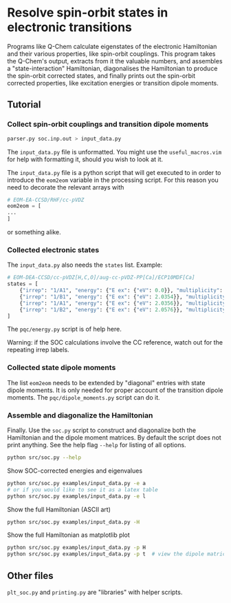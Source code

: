 # Resolve spin-orbit states in electronic transitions
Programs like Q-Chem calculate eigenstates of the electronic Hamiltonian and
their various properties, like spin-orbit couplings. This program takes the
Q-Chem's output, extracts from it the valuable numbers, and assembles a
"state-interaction" Hamiltonian, diagonalises the Hamiltonian to produce the
spin-orbit corrected states, and finally prints out the spin-orbit corrected
properties, like excitation energies or transition dipole moments.

## Tutorial

### Collect spin-orbit couplings and transition dipole moments
```bash
parser.py soc.inp.out > input_data.py
```
The `input_data.py` file is unformatted. You might use the `useful_macros.vim`
for help with formatting it, should you wish to look at it.

The `input_data.py` file is a python script that will get executed to in order
to introduce the `eom2eom` variable in the processing script. For this reason
you need to decorate the relevant arrays with
```python
# EOM-EA-CCSD/RHF/cc-pVDZ
eom2eom = [
...
]
```
or something alike.

### Collected electronic states
The `input_data.py` also needs the `states` list. Example:
```python
# EOM-DEA-CCSD/cc-pVDZ[H,C,O]/aug-cc-pVDZ-PP[Ca]/ECP10MDF[Ca]
states = [
    {"irrep": "1/A1", "energy": {"E ex": {"eV": 0.0}}, "multiplicity": 1},
    {"irrep": "1/B1", "energy": {"E ex": {"eV": 2.0354}}, "multiplicity": 1},
    {"irrep": "1/A1", "energy": {"E ex": {"eV": 2.0356}}, "multiplicity": 3},
    {"irrep": "1/B2", "energy": {"E ex": {"eV": 2.0576}}, "multiplicity": 3},
]
```
The `pqc/energy.py` script is of help here. 

Warning: if the SOC calculations involve the CC reference, watch out for the
repeating irrep labels.

### Collected state dipole moments
The list `eom2eom` needs to be extended by "diagonal" entries with state dipole
moments. It is only needed for proper account of the transition dipole moments.
The `pqc/dipole_moments.py` script can do it.

### Assemble and diagonalize the Hamiltonian
Finally. Use the `soc.py` script to construct and diagonalize both the
Hamiltonian and the dipole moment matrices. By default the script does not
print anything. See the help flag `--help` for listing of all options.
```bash
python src/soc.py --help
```
Show SOC-corrected energies and eigenvalues
```bash
python src/soc.py examples/input_data.py -e a
# or if you would like to see it as a latex table
python src/soc.py examples/input_data.py -e l
```
Show the full Hamiltonian (ASCII art)
```bash
python src/soc.py examples/input_data.py -H
```
Show the full Hamiltonian as matplotlib plot
```bash
python src/soc.py examples/input_data.py -p H
python src/soc.py examples/input_data.py -p t  # view the dipole matrices
```

## Other files
`plt_soc.py` and `printing.py` are "libraries" with helper scripts.
